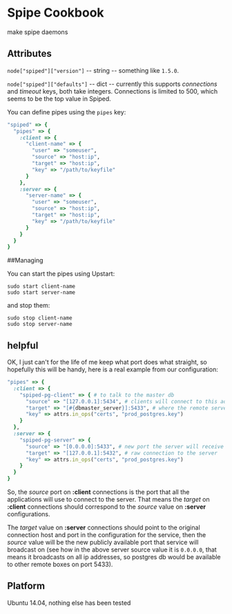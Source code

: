 # Spipe Cookbook

make spipe daemons


## Attributes

`node["spiped"]["version"]` -- string -- something like `1.5.0`.

`node["spiped"]["defaults"]` -- dict -- currently this supports _connections_ and _timeout_ keys, both take integers. Connections is limited to 500, which seems to be the top value in Spiped.

You can define pipes using the `pipes` key:

```ruby
"spiped" => {
  "pipes" => {
    :client => {
      "client-name" => {
        "user" => "someuser",
        "source" => "host:ip",
        "target" => "host:ip",
        "key" => "/path/to/keyfile"
      }
    },
    :server => {
      "server-name" => {
        "user" => "someuser",
        "source" => "host:ip",
        "target" => "host:ip",
        "key" => "/path/to/keyfile"
      }
    }
  }
}
```


##Managing

You can start the pipes using Upstart:

    sudo start client-name
    sudo start server-name

and stop them:

    sudo stop client-name
    sudo stop server-name


## helpful

OK, I just can't for the life of me keep what port does what straight, so hopefully this will be handy, here is a real example from our configuration:

```ruby
"pipes" => {
  :client => {
    "spiped-pg-client" => { # to talk to the master db
      "source" => "[127.0.0.1]:5434", # clients will connect to this address
      "target" => "[#{dbmaster_server}]:5433", # where the remote server is listening
      "key" => attrs.in_ops("certs", "prod_postgres.key")
    }
  },
  :server => {
    "spiped-pg-server" => {
      "source" => "[0.0.0.0]:5433", # new port the server will receive connections on
      "target" => "[127.0.0.1]:5432", # raw connection to the server
      "key" => attrs.in_ops("certs", "prod_postgres.key")
    }
  }
}
```

So, the _source_ port on **:client** connections is the port that all the applications will use to connect to the server. That means the _target_ on **:client** connections should correspond to the _source_ value on **:server** configurations.

The _target_ value on **:server** connections should point to the original connection host and port in the configuration for the service, then the _source_ value will be the new publicly available port that service will broadcast on (see how in the above server source value it is `0.0.0.0`, that means it broadcasts on all ip addresses, so postgres db would be available to other remote boxes on port 5433).


## Platform

Ubuntu 14.04, nothing else has been tested

